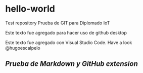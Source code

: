 # hello-world
Test repository
Prueba de GIT para Diplomado IoT

Este texto fue agregado para hacer uso de github desktop

Este texto fue agregado con Visual Studio Code.
Have a look @hugoescalpelo

## _Prueba de Markdown y GitHub extension_